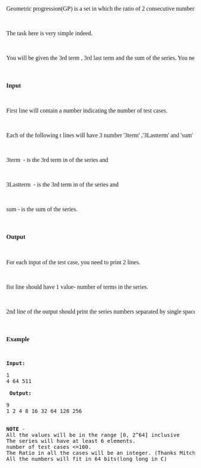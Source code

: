 <pre><br><p style="font-family: 'Times New Roman'; font-size: medium;">Geometric progression(GP) is a set in which the ratio of 2 consecutive numbers is same. for eg, 1,2,4,8,16.... In this the ratio of the numbers is 2.</p>
<p style="font-family: 'Times New Roman'; font-size: medium;">The task here is very simple indeed.</p>
<p style="font-family: 'Times New Roman'; font-size: medium;">You will be given the 3rd term , 3rd last term and the sum of the series. You need print length of the series &amp; the series.</p>
<h3 style="font-family: 'Times New Roman';">Input</h3>
<p style="font-family: 'Times New Roman'; font-size: medium;">First line will contain a number indicating the number of test cases.</p>
<p style="font-family: 'Times New Roman'; font-size: medium;">Each of the following t lines will have 3 number '3term' ,'3Lastterm' and 'sum'</p>
<p style="font-family: 'Times New Roman'; font-size: medium;">3term&nbsp; - is the 3rd term in of the series and</p>
<p style="font-family: 'Times New Roman'; font-size: medium;">3Lastterm&nbsp; - is the 3rd term in of the series and</p>
<p style="font-family: 'Times New Roman'; font-size: medium;">sum - is the sum of the series.</p>
<h3 style="font-family: 'Times New Roman';">Output</h3>
<p style="font-family: 'Times New Roman'; font-size: medium;">For each input of the test case, you need to print 2 lines.</p>
<p style="font-family: 'Times New Roman'; font-size: medium;">fist line should have 1 value- number of terms in the series.</p>
<p style="font-family: 'Times New Roman'; font-size: medium;">2nd line of the output should print the series numbers separated by single space</p>
<h3 style="font-family: 'Times New Roman';">Example</h3>
<pre><strong>Input:</strong>
<br>1<br>4 64 511<br><br>&nbsp;<strong>Output:</strong>
<br>9<br>1 2 4 8 16 32 64 128 256<br><strong><br><br>NOTE </strong>-<br>All the values will be in the range [0, 2^64] inclusive<br>The series will have at least 6 elements.<br>number of test cases &lt;=100.<br>The Ratio in all the cases will be an integer. (Thanks Mitch for pointing this out)<br>All the numbers will fit in 64 bits(long long in C)</pre>
</pre>
